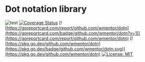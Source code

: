 
# Dot notation library

![test](https://github.com/wmentor/dotn/workflows/test/badge.svg)
[![Coverage Status](https://coveralls.io/repos/github/wmentor/dotn/badge.svg?branch=main&v=2)](https://coveralls.io/github/wmentor/dotn?branch=main)
[![https://goreportcard.com/report/github.com/wmentor/dotn](https://goreportcard.com/badge/github.com/wmentor/dotn?v=1)](https://goreportcard.com/report/github.com/wmentor/dotn)
[![https://pkg.go.dev/github.com/wmentor/dotn](https://pkg.go.dev/badge/github.com/wmentor/dotn.svg)](https://pkg.go.dev/github.com/wmentor/dotn)
[![License: MIT](https://img.shields.io/badge/License-MIT-yellow.svg)](https://opensource.org/licenses/MIT)
